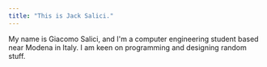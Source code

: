 ```yaml
---
title: "This is Jack Salici."
---
```

My name is Giacomo Salici, and I'm a computer engineering student based near Modena in Italy. I am keen on programming and designing random stuff.
